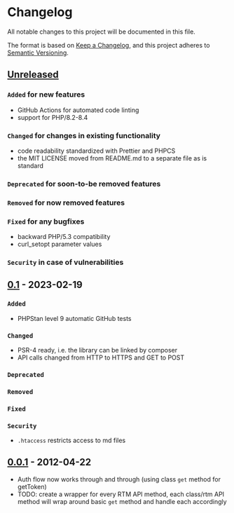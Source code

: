 # Changelog

All notable changes to this project will be documented in this file.

The format is based on [Keep a Changelog](https://keepachangelog.com/en/1.0.0/),
and this project adheres to [Semantic Versioning](https://semver.org/spec/v2.0.0.html).

## [Unreleased]

### `Added` for new features

- GitHub Actions for automated code linting
- support for PHP/8.2-8.4

### `Changed` for changes in existing functionality

- code readability standardized with Prettier and PHPCS
- the MIT LICENSE moved from README.md to a separate file as is standard

### `Deprecated` for soon-to-be removed features

### `Removed` for now removed features

### `Fixed` for any bugfixes

- backward PHP/5.3 compatibility
- curl_setopt parameter values

### `Security` in case of vulnerabilities

## [0.1] - 2023-02-19

### `Added`

- PHPStan level 9 automatic GitHub tests

### `Changed`

- PSR-4 ready, i.e. the library can be linked by composer
- API calls changed from HTTP to HTTPS and GET to POST

### `Deprecated`

### `Removed`

### `Fixed`

### `Security`

- `.htaccess` restricts access to md files

## [0.0.1] - 2012-04-22

- Auth flow now works through and through (using class `get` method for getToken)
- TODO: create a wrapper for every RTM API method, each class/rtm API method will wrap around basic `get` method and handle each accordingly

[Unreleased]: https://github.com/WorkOfStan/rtm-php-library/compare/v0.1...HEAD
[0.1]: https://github.com/WorkOfStan/rtm-php-library/compare/v0.0.1...v0.1
[0.0.1]: https://github.com/WorkOfStan/rtm-php-library/releases/tag/v0.0.1
